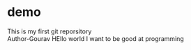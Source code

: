 # demo
This is my first git reporsitory
<br>
Author-Gourav
HEllo world I want to be good at programming
